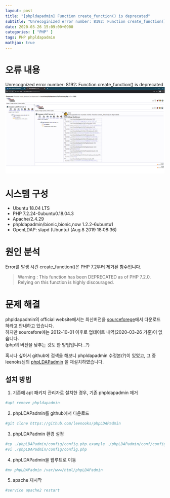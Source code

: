 ```yaml
---
layout: post
title: "[phpldapadmin] Function create_function() is deprecated"
subtitle: "Unrecoginized error number: 8192: Function create_function() is deprecated"
date: 2020-03-26 15:09:00+0900
categories: [ "PHP" ]
tags: PHP phpldapadmin
mathjax: true
---
```


# 오류 내용

Unrecognized error number: 8192: Function create_function() is deprecated
![error_png](/resource/2020/20200326/phpldapadmin_create_function_is_deprecated.png)

# 시스템 구성

- Ubuntu 18.04 LTS
- PHP 7.2.24-0ubuntu0.18.04.3
- Apache/2.4.29
- phpldapadmin/bionic,bionic,now 1.2.2-6ubuntu1
- OpenLDAP: slapd  (Ubuntu) (Aug 8 2019 18:08:36)

# 원인 분석

Error를 발생 시킨 create_function()은 PHP 7.2부터 제거된 함수입니다.
> Warning : This function has been DEPRECATED as of PHP 7.2.0. Relying on this function is highly discouraged.

# 문제 해결

phpldapadmin의 official website에서는 최신버전을 [sourceforege](https://sourceforge.net/projects/phpldapadmin/files)에서 다운로드 하라고
안내하고 있습니다.  
하지만 sourcefore에는 2012-10-01 이후로 업데이트 내역(2020-03-26 기준)이 없습니다.  
(php의 버전을 낮추는 것도 한 방법입니다...?)

혹시나 싶어서 github에 검색을 해보니 phpldapadmin 수정본(?)이 있었고, 그 중 leenoks님의 [phpLDAPadmin](https://github.com/leenooks/phpLDAPadmin)
을 재설치하였습니다.

## 설치 방법

1. 기존에 apt 패키지 관리자로 설치한 경우, 기존 phpldapadmin 제거

```bash
#apt remove phpldapadmin
```

2. phpLDAPadmin를 github에서 다운로드

```bash
#git clone https://github.com/leenooks/phpLDAPadmin
```

3. phpLDAPadmin 환경 설정

```bash
#cp ./phpLDAPadmin/config/config.php.example ./phpLDAPadmin/conf/config.php
#vi ./phpLDAPadmin/config/config.php
```

4. phpLDAPadmin을 웹루트로 이동

```bash
#mv phpLDAPadmin /var/www/html/phpLDAPadmin
```

5. apache 재시작

```bash
#service apache2 restart
```
